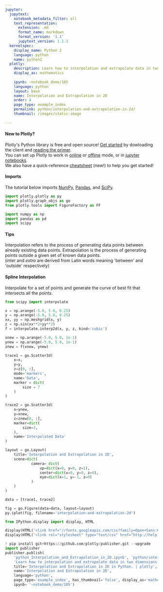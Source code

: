 ```yaml
---
jupyter:
  jupytext:
    notebook_metadata_filter: all
    text_representation:
      extension: .md
      format_name: markdown
      format_version: '1.1'
      jupytext_version: 1.1.1
  kernelspec:
    display_name: Python 2
    language: python
    name: python2
  plotly:
    description: Learn how to interpolation and extrapolate data in two dimensions
    display_as: mathematics
    
    ipynb: ~notebook_demo/105
    language: python
    layout: base
    name: Interpolation and Extrapolation in 2D
    order: 4
    page_type: example_index
    permalink: python/interpolation-and-extrapolation-in-2d/
    thumbnail: /images/static-image
    
---
```


#### New to Plotly?
Plotly's Python library is free and open source! [Get started](https://plot.ly/python/getting-started/) by dowloading the client and [reading the primer](https://plot.ly/python/getting-started/).
<br>You can set up Plotly to work in [online](https://plot.ly/python/getting-started/#initialization-for-online-plotting) or [offline](https://plot.ly/python/getting-started/#initialization-for-offline-plotting) mode, or in [jupyter notebooks](https://plot.ly/python/getting-started/#start-plotting-online).
<br>We also have a quick-reference [cheatsheet](https://images.plot.ly/plotly-documentation/images/python_cheat_sheet.pdf) (new!) to help you get started!


#### Imports
The tutorial below imports [NumPy](http://www.numpy.org/), [Pandas](https://plot.ly/pandas/intro-to-pandas-tutorial/), and [SciPy](https://www.scipy.org/).

```python
import plotly.plotly as py
import plotly.graph_objs as go
from plotly.tools import FigureFactory as FF

import numpy as np
import pandas as pd
import scipy
```

#### Tips
Interpolation refers to the process of generating data points between already existing data points. Extrapolation is the process of generating points outside a given set of known data points.
<br/>(_inter_ and _extra_ are derived from Latin words meaning 'between' and 'outside' respectively)


#### Spline Interpolation
Interpolate for a set of points and generate the curve of best fit that intersects all the points.

```python
from scipy import interpolate

x = np.arange(-5.0, 5.0, 0.25)
y = np.arange(-5.0, 5.0, 0.25)
xx, yy = np.meshgrid(x, y)
z = np.sin(xx**2+yy**2)
f = interpolate.interp2d(x, y, z, kind='cubic')

xnew = np.arange(-5.0, 5.0, 1e-1)
ynew = np.arange(-5.0, 5.0, 1e-1)
znew = f(xnew, ynew)

trace1 = go.Scatter3d(
    x=x,
    y=y,
    z=z[0, :],
    mode='markers',
    name='Data',
    marker = dict(
        size = 7
    )
)

trace2 = go.Scatter3d(
    x=ynew,
    y=xnew,
    z=znew[0, :],
    marker=dict(
        size=3,
    ),
    name='Interpolated Data'
)

layout = go.Layout(
    title='Interpolation and Extrapolation in 2D',
    scene=dict(
            camera= dict(
                up=dict(x=0, y=0, z=1),
                center=dict(x=0, y=0, z=0),
                eye=dict(x=1, y=-1, z=0)
            )
    )
)

data = [trace1, trace2]

fig = go.Figure(data=data, layout=layout)
py.iplot(fig, filename='interpolation-and-extrapolation-2d')
```

```python
from IPython.display import display, HTML

display(HTML('<link href="//fonts.googleapis.com/css?family=Open+Sans:600,400,300,200|Inconsolata|Ubuntu+Mono:400,700" rel="stylesheet" type="text/css" />'))
display(HTML('<link rel="stylesheet" type="text/css" href="http://help.plot.ly/documentation/all_static/css/ipython-notebook-custom.css">'))

! pip install git+https://github.com/plotly/publisher.git --upgrade
import publisher
publisher.publish(
    'python_Interpolation_and_Extrapolation_in_2D.ipynb', 'python/interpolation-and-extrapolation-in-2d/', 'Interpolation and Extrapolation in 2D | plotly',
    'Learn how to interpolation and extrapolate data in two dimensions',
    title='Interpolation and Extrapolation in 2D in Python. | plotly',
    name='Interpolation and Extrapolation in 2D',
    language='python',
    page_type='example_index', has_thumbnail='false', display_as='mathematics', order=4,
    ipynb= '~notebook_demo/105')
```

```python

```
